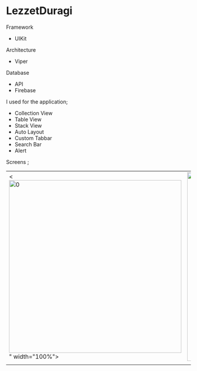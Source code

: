 # LezzetDuragi

Framework 

- UIKit

Architecture

- Viper

Database

- API
- Firebase

I used for the application;

- Collection View 
- Table View 
- Stack View 
- Auto Layout 
- Custom Tabbar 
- Search Bar
- Alert




Screens ; <br>
<table>
    <tr>
    <td><<img width="470" alt="0" src="https://user-images.githubusercontent.com/77745850/221878012-eb3996fc-6ad6-403c-baaa-176dce4c3e74.png">" width="100%"></td>
    <td><img width="514" alt="1" src="https://user-images.githubusercontent.com/77745850/221878135-d2a2915b-c707-412e-be5e-8844aed2c9cf.png"></td>
   </tr> 
  <tr>
    <td></td>
    <td></td>
    <td></td>
   </tr> 
 
  </tr>
</table>

